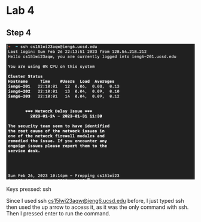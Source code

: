 # Lab 4

## Step 4

![Image](STEP4.png) 

Keys pressed: ssh <up> <enter>

Since I used ssh cs15lwi23aqw@ieng6.ucsd.edu before, I just typed ssh then used the up arrow to access it, as it was the only command with ssh. Then I pressed enter to run the command. 
  
  
